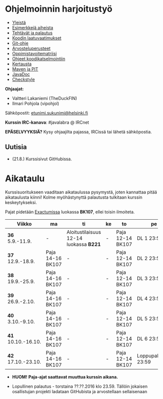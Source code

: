 # Ohjelmoinnin harjoitustyö
* [Yleistä](ohjeet/Yleista.md)
* [Esimerkkejä aiheista](ohjeet/Esimerkkeja-aiheista.md)
* [Tehtävät ja palautus](ohjeet/Tehtavat-ja-palautus.md)
* [Koodin laatuvaatimukset](ohjeet/Koodin-laatuvaatimukset.md)
* [Git-ohje](ohjeet/Git-ohje.md)
* [Arvosteluperusteet](ohjeet/Arvosteluperusteet.md)
* [Oppimistavoitematriisi](http://www.cs.helsinki.fi/courses/58160/matriisi)
* [Ohjeet koodikatselmointiin](ohjeet/Koodikatselmointi.md)
* [Kertausta](ohjeet/Kertausta.md)
* [Maven ja PIT](ohjeet/Maven-ja-PIT.md)
* [JavaDoc](ohjeet/JavaDoc.md)
* [Checkstyle](ohjeet/Checkstyle.md)

**Ohjaajat:**
* Valtteri Lakaniemi (TheDuckFIN)
* Ilmari Pohjola (vipohjol)

Sähköpostit: etunimi.sukunimi@helsinki.fi

**Kurssin IRC-kanava**:
\#javalabra @ IRCnet

**EPÄSELVYYKSIÄ?** Kysy ohjaajilta pajassa, IRCissä tai lähetä sähköpostia.

## Uutisia

* (21.8.) Kurssisivut GitHubissa. 

# Aikataulu

Kurssisuoritukseen vaaditaan aikataulussa pysymystä, joten kannattaa pitää aikataulusta kiinni! Kolme myöhästynyttä palautusta tulkitaan kurssin keskeytykseksi.

Pajat pidetään [Exactumissa](http://www.helsinki.fi/teknos/opetustilat/kumpula/gh2b/default.htm) luokassa **BK107**, ellei toisin ilmoiteta.

| Viikko | ma | ti | ke | to | pe | la | su |
| --- | --- | --- | --- | --- | --- | --- | --- |
| **36** <br> 5.9.-11.9. | - | Aloitustilaisuus 12-14 luokassa **B221** | - | Paja <br> 12-14 BK107 | DL 1 23:59 | - | - |
| **37** <br> 12.9.-18.9. | Paja <br> 14-16 BK107 | - | - | Paja <br> 12-14 BK107 | DL 2 23:59 | - | - |
| **38** <br> 19.9.-25.9.  | Paja <br> 14-16 BK107 | - | - | Paja <br> 12-14 BK107 | DL 3 23:59 | - | Katselmointi 1 DL 23:59 |
| **39** <br> 26.9.-2.10.  | Paja <br> 14-16 BK107 | - | - | Paja <br> 12-14 BK107 | DL 4 23:59 | - | - |
| **40** <br> 3.10.-9.10. | Paja <br> 14-16 BK107 | - | - | Paja <br> 12-14 BK107 | DL 5 23:59 | - | Katselmointi 2 DL 23:59 |
| **41** <br> 10.10.-16.10. | Paja <br> 14-16 BK107 | - | - | Paja <br> 12-14 BK107 | DL 6 23:59 | - | - |
| **42** <br> 17.10.-23.10. | Paja <br> 14-16 BK107 | - | - | Paja <br> 12-14 BK107 | Loppupalautus 23:59 | - | - |

* **HUOM!** **Paja-ajat saattavat muuttua kurssin aikana.**

* Lopullinen palautus - torstaina ??.??.2016 klo 23.59. Tällöin jokaisen osallistujan projekti ladataan GitHubista ja arvostellaan sellaisenaan
